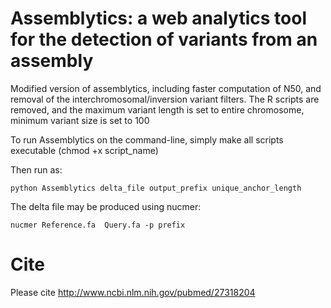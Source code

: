 # Assemblytics: a web analytics tool for the detection of variants from an assembly 

Modified version of assemblytics, including faster computation of N50, and removal of the interchromosomal/inversion variant filters.
The R scripts are removed, and the maximum variant length is set to entire chromosome, minimum variant size is set to 100

To run Assemblytics on the command-line, simply make all scripts executable (chmod +x script_name)

Then run as:

```
python Assemblytics delta_file output_prefix unique_anchor_length

```

The delta file  may be produced using nucmer:

```
nucmer Reference.fa  Query.fa -p prefix
```

# Cite
Please cite http://www.ncbi.nlm.nih.gov/pubmed/27318204
